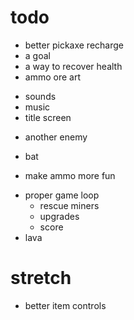 # todo
+ better pickaxe recharge
+ a goal
+ a way to recover health
+ ammo ore art
- sounds
- music
- title screen
+ another enemy
- bat
+ make ammo more fun
- proper game loop
    - rescue miners
    - upgrades
    - score
- lava

# stretch
- better item controls
